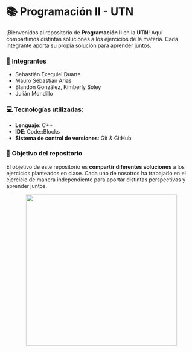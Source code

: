 # :books: **Programación II - UTN**

¡Bienvenidos al repositorio de **Programación II** en la **UTN**! Aquí compartimos distintas soluciones a los ejercicios de la materia. Cada integrante aporta su propia solución para aprender juntos.

### :busts_in_silhouette: **Integrantes**
- Sebastián Exequiel Duarte
- Mauro Sebastián Arias
- Blandón González, Kimberly Soley
- Julián Mondillo

### :computer: **Tecnologías utilizadas:**
- **Lenguaje**: C++
- **IDE**: Code::Blocks
- **Sistema de control de versiones**: Git & GitHub

### :pencil: **Objetivo del repositorio**
El objetivo de este repositorio es **compartir diferentes soluciones** a los ejercicios planteados en clase. Cada uno de nosotros ha trabajado en el ejercicio de manera independiente para aportar distintas perspectivas y aprender juntos.


<p align="center">
  <img src="https://media4.giphy.com/media/v1.Y2lkPTc5MGI3NjExcHZsZzV0NmpqODBjb2pubGVzZTFwamd3cnRoMHMyZDNjcGgyNzZtdiZlcD12MV9pbnRlcm5hbF9naWZfYnlfaWQmY3Q9Zw/78XCFBGOlS6keY1Bil/giphy.gif" width="400">
</p>


